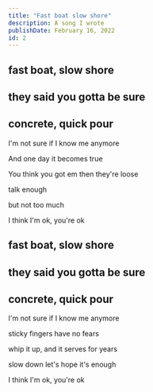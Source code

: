 ```yaml
---
title: "Fast boat slow shore"
description: A song I wrote
publishDate: February 16, 2022
id: 2
---
```


<h2>fast boat, slow shore</h2>

<h2>they said you gotta be sure</h2>

<h2>concrete, quick pour</h2>

<p>I'm not sure if I know me anymore</p>

<p>And one day it becomes true</p>

<p>You think you got em then they're loose</p>

<p>talk enough</p>

<p>but not too much</p>

<p>I think I'm ok, you're ok</p>

<h2>fast boat, slow shore</h2>

<h2>they said you gotta be sure</h2>

<h2>concrete, quick pour</h2>

<p>I'm not sure if I know me anymore</p>

<p>sticky fingers have no fears</p>
<p>whip it up, and it serves for years</p>

<p>slow down let's hope it's enough</p>

<p>I think I'm ok, you're ok</p>
